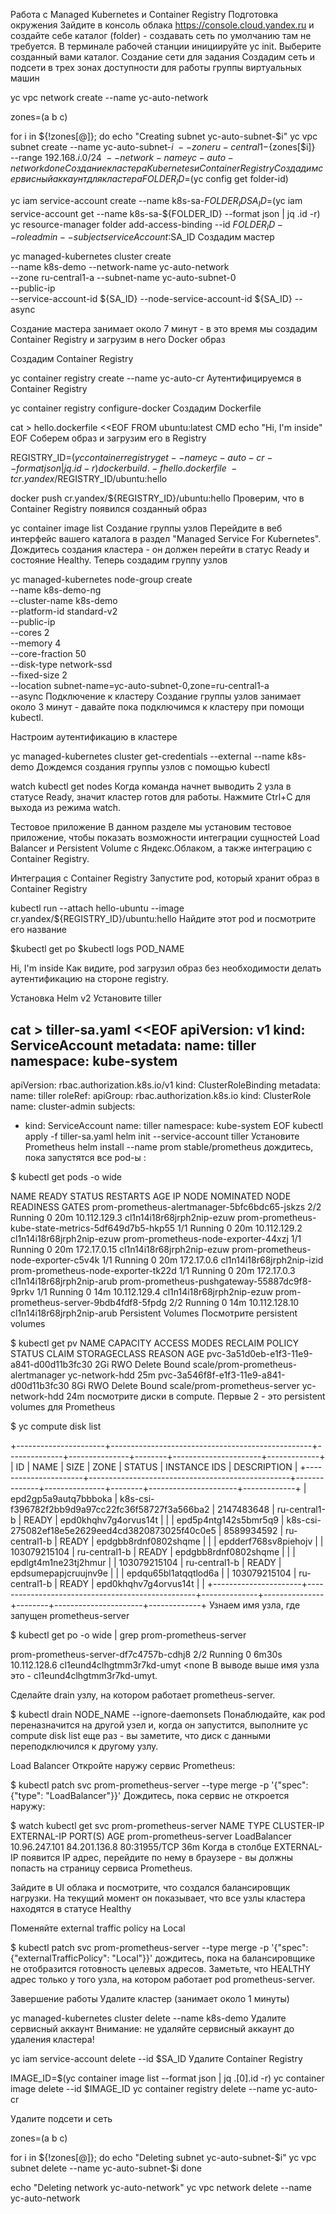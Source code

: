 Работа с Managed Kubernetes и Container Registry
Подготовка окружения
Зайдите в консоль облака https://console.cloud.yandex.ru и создайте себе каталог (folder) - создавать сеть по умолчанию там не требуется.
В терминале рабочей станции инициируйте yc init.
Выберите созданный вами каталог.
Создание сети для задания
Создадим сеть и подсети в трех зонах доступности для работы группы виртуальных машин

yc vpc network create --name yc-auto-network

zones=(a b c)

for i in ${!zones[@]}; do
  echo "Creating subnet yc-auto-subnet-$i"
  yc vpc subnet create --name yc-auto-subnet-$i \
  --zone ru-central1-${zones[$i]} \
  --range 192.168.$i.0/24 \
  --network-name yc-auto-network
done
Создание кластера Kubernetes и Container Registry
Создадим сервисный аккаунт для кластера
FOLDER_ID=$(yc config get folder-id)

yc iam service-account create --name k8s-sa-${FOLDER_ID}
SA_ID=$(yc iam service-account get --name k8s-sa-${FOLDER_ID} --format json | jq .id -r)
yc resource-manager folder add-access-binding --id $FOLDER_ID --role admin --subject serviceAccount:$SA_ID
Создадим мастер

yc managed-kubernetes cluster create \
 --name k8s-demo --network-name yc-auto-network \
 --zone ru-central1-a  --subnet-name yc-auto-subnet-0 \
 --public-ip \
 --service-account-id ${SA_ID} --node-service-account-id ${SA_ID} --async

Создание мастера занимает около 7 минут - в это время мы создадим Container Registry и загрузим в него Docker образ

Создадим Container Registry

yc container registry create --name yc-auto-cr
Аутентифицируемся в Container Registry

yc container registry configure-docker
Создадим Dockerfile

cat > hello.dockerfile <<EOF
FROM ubuntu:latest
CMD echo "Hi, I'm inside"
EOF
Соберем образ и загрузим его в Registry

REGISTRY_ID=$(yc container registry get --name yc-auto-cr  --format json | jq .id -r)
docker build . -f hello.dockerfile \
-t cr.yandex/$REGISTRY_ID/ubuntu:hello

docker push cr.yandex/${REGISTRY_ID}/ubuntu:hello
Проверим, что в Container Registry появился созданный образ

yc container image list
Создание группы узлов
Перейдите в веб интерфейс вашего каталога в раздел "Managed Service For Kubernetes". Дождитесь создания кластера - он должен перейти в статус Ready и состояние Healthy. Теперь создадим группу узлов

yc managed-kubernetes node-group create \
 --name k8s-demo-ng \
 --cluster-name k8s-demo \
 --platform-id standard-v2 \
 --public-ip \
 --cores 2 \
 --memory 4 \
 --core-fraction 50 \
 --disk-type network-ssd \
 --fixed-size 2 \
 --location subnet-name=yc-auto-subnet-0,zone=ru-central1-a \
 --async
Подключение к кластеру
Создание группы узлов занимает около 3 минут - давайте пока подключимся к кластеру при помощи kubectl.

Настроим аутентификацию в кластере

yc managed-kubernetes cluster get-credentials --external --name k8s-demo
Дождемся создания группы узлов с помощью kubectl

watch kubectl get nodes
Когда команда начнет выводить 2 узла в статусе Ready, значит кластер готов для работы. Нажмите Ctrl+C для выхода из режима watch.

Тестовое приложение
В данном разделе мы установим тестовое приложение, чтобы показать возможности интеграции сущностей Load Balancer и Persistent Volume с Яндекс.Облаком, а также интеграцию с Container Registry.

Интеграция с Container Registry
Запустите pod, который хранит образ в Container Registry

kubectl run --attach hello-ubuntu --image cr.yandex/${REGISTRY_ID}/ubuntu:hello
Найдите этот pod и посмотрите его название

$kubectl get po
$kubectl logs POD_NAME

Hi, I'm inside
Как видите, pod загрузил образ без необходимости делать аутентификацию на стороне registry.

Установка Helm v2
Установите tiller

cat  > tiller-sa.yaml <<EOF
apiVersion: v1
kind: ServiceAccount
metadata:
  name: tiller
  namespace: kube-system
---
apiVersion: rbac.authorization.k8s.io/v1
kind: ClusterRoleBinding
metadata:
  name: tiller
roleRef:
  apiGroup: rbac.authorization.k8s.io
  kind: ClusterRole
  name: cluster-admin
subjects:
  - kind: ServiceAccount
    name: tiller
    namespace: kube-system
EOF
kubectl apply -f tiller-sa.yaml
helm init --service-account tiller
Установите Prometheus
helm install --name prom stable/prometheus
дождитесь, пока запустятся все pod-ы :

$ kubectl get pods -o wide

NAME                                                  READY   STATUS    RESTARTS   AGE   IP              NODE                        NOMINATED NODE   READINESS GATES
prom-prometheus-alertmanager-5bfc6bdc65-jskzs         2/2     Running   0          20m   10.112.129.3    cl1n14i18r68jrph2nip-ezuw   <none>           <none>
prom-prometheus-kube-state-metrics-5df649d7b5-hkp55   1/1     Running   0          20m   10.112.129.2    cl1n14i18r68jrph2nip-ezuw   <none>           <none>
prom-prometheus-node-exporter-44xzj                   1/1     Running   0          20m   172.17.0.15     cl1n14i18r68jrph2nip-ezuw   <none>           <none>
prom-prometheus-node-exporter-c5v4k                   1/1     Running   0          20m   172.17.0.6      cl1n14i18r68jrph2nip-izid   <none>           <none>
prom-prometheus-node-exporter-tk22d                   1/1     Running   0          20m   172.17.0.3      cl1n14i18r68jrph2nip-arub   <none>           <none>
prom-prometheus-pushgateway-55887dc9f8-9prkv          1/1     Running   0          14m   10.112.129.4    cl1n14i18r68jrph2nip-ezuw   <none>           <none>
prom-prometheus-server-9bdb4fdf8-5fpdg                2/2     Running   0          14m   10.112.128.10   cl1n14i18r68jrph2nip-arub   <none>           <none>
Persistent Volumes
Посмотрите persistent volumes

$ kubectl get pv
NAME                                       CAPACITY   ACCESS MODES   RECLAIM POLICY   STATUS   CLAIM                                STORAGECLASS     REASON   AGE
pvc-3a51d0eb-e1f3-11e9-a841-d00d11b3fc30   2Gi        RWO            Delete           Bound    scale/prom-prometheus-alertmanager   yc-network-hdd            25m
pvc-3a546f8f-e1f3-11e9-a841-d00d11b3fc30   8Gi        RWO            Delete           Bound    scale/prom-prometheus-server         yc-network-hdd            24m
посмотрите диски в compute. Первые 2 - это persistent volumes для Prometheus

$ yc compute disk list

+----------------------+--------------------------------------------------+--------------+---------------+--------+----------------------+-------------+
|          ID          |                       NAME                       |     SIZE     |     ZONE      | STATUS |     INSTANCE IDS     | DESCRIPTION |
+----------------------+--------------------------------------------------+--------------+---------------+--------+----------------------+-------------+
| epd2gp5a9autq7bbboka | k8s-csi-f396782f2bb9d9a97cc22fc36f58727f3a566ba2 |   2147483648 | ru-central1-b | READY  | epd0khqhv7g4orvus14t |             |
| epd5p4ntg142s5bmr5q9 | k8s-csi-275082ef18e5e2629eed4cd3820873025f40c0e5 |   8589934592 | ru-central1-b | READY  | epdgbb8rdnf0802shqme |             |
| epdderf768sv8piehojv |                                                  | 103079215104 | ru-central1-b | READY  | epdgbb8rdnf0802shqme |             |
| epdlgt4m1ne23tj2hmur |                                                  | 103079215104 | ru-central1-b | READY  | epdsumepapjcruujnv9e |             |
| epdqu65bl1atqqtlod6a |                                                  | 103079215104 | ru-central1-b | READY  | epd0khqhv7g4orvus14t |             |
+----------------------+--------------------------------------------------+--------------+---------------+--------+----------------------+-------------+
Узнаем имя узла, где запущен prometheus-server

$ kubectl get po -o wide | grep prom-prometheus-server

prom-prometheus-server-df7c4757b-cdhj8                2/2     Running   0          6m30s   10.112.128.6   cl1eund4clhgtmm3r7kd-umyt   <none>           <none
В выводе выше имя узла это - cl1eund4clhgtmm3r7kd-umyt.

Сделайте drain узлу, на котором работает prometheus-server.

$ kubectl drain NODE_NAME  --ignore-daemonsets
Понаблюдайте, как pod переназначится на другой узел и, когда он запустится, выполните yc compute disk list еще раз - вы заметите, что диск с данными переподключился к другому узлу.

Load Balancer
Откройте наружу сервис Prometheus:

$ kubectl patch svc prom-prometheus-server --type merge -p '{"spec": {"type": "LoadBalancer"}}'
Дождитесь, пока сервис не откроется наружу:

$ watch kubectl get svc prom-prometheus-server
NAME                     TYPE           CLUSTER-IP      EXTERNAL-IP    PORT(S)        AGE
prom-prometheus-server   LoadBalancer   10.96.247.101   84.201.136.8   80:31955/TCP   36m
Когда в столбце EXTERNAL-IP появится IP адрес, перейдите по нему в браузере - вы должны попасть на страницу сервиса Prometheus.

Зайдите в UI облака и посмотрите, что создался балансировщик нагрузки. На текущий момент он показывает, что все узлы кластера находятся в статусе Healthy

Поменяйте external traffic policy на Local

$ kubectl patch svc prom-prometheus-server --type merge -p '{"spec": {"externalTrafficPolicy": "Local"}}'
дождитесь, пока на балансировщике не отобразится готовность целевых адресов. Заметьте, что HEALTHY адрес только у того узла, на котором работает pod prometheus-server.

Завершение работы
Удалите кластер (занимает около 1 минуты)

yc managed-kubernetes cluster delete --name k8s-demo
Удалите сервисный аккаунт Внимание: не удаляйте сервисный аккаунт до удаления кластера!

yc iam service-account delete --id $SA_ID
Удалите Container Registry

IMAGE_ID=$(yc container image list   --format json | jq .[0].id -r)
yc container image delete --id $IMAGE_ID
yc container registry delete --name yc-auto-cr

Удалите подсети и сеть

zones=(a b c)

for i in ${!zones[@]}; do
  echo "Deleting subnet yc-auto-subnet-$i"
  yc vpc subnet delete --name yc-auto-subnet-$i
done

echo "Deleting network yc-auto-network"
yc vpc network delete --name yc-auto-network
